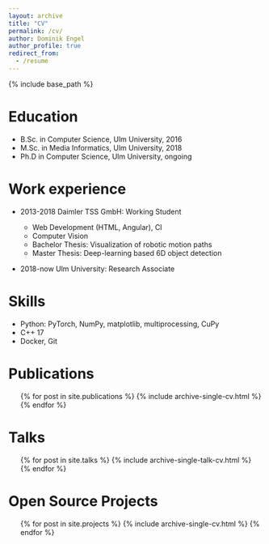 ```yaml
---
layout: archive
title: "CV"
permalink: /cv/
author: Dominik Engel
author_profile: true
redirect_from:
  - /resume
---
```


{% include base_path %}

Education
======
* B.Sc. in Computer Science, Ulm University, 2016
* M.Sc. in Media Informatics, Ulm University, 2018
* Ph.D in Computer Science, Ulm University, ongoing

Work experience
======
* 2013-2018 Daimler TSS GmbH: Working Student
  * Web Development (HTML, Angular), CI
  * Computer Vision
  * Bachelor Thesis: Visualization of robotic motion paths
  * Master Thesis: Deep-learning based 6D object detection

* 2018-now Ulm University: Research Associate


Skills
======
* Python: PyTorch, NumPy, matplotlib, multiprocessing, CuPy
* C++ 17
* Docker, Git

Publications
======
  <ul>{% for post in site.publications %}
    {% include archive-single-cv.html %}
  {% endfor %}</ul>

Talks
======
  <ul>{% for post in site.talks %}
    {% include archive-single-talk-cv.html %}
  {% endfor %}</ul>

Open Source Projects
======
  <ul>{% for post in site.projects %}
    {% include archive-single-cv.html %}
  {% endfor %}</ul>

